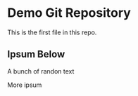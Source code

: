 # Demo Git Repository

This is the first file in this repo.

## Ipsum Below

A bunch of randon text

More ipsum

